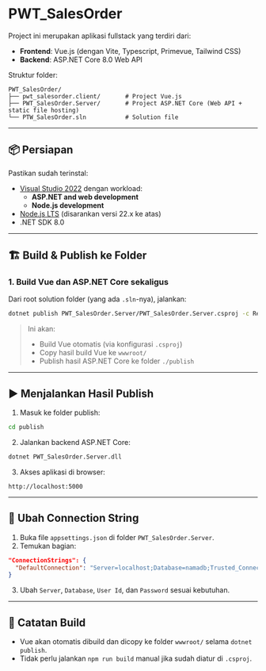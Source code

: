 ﻿
# PWT_SalesOrder

Project ini merupakan aplikasi fullstack yang terdiri dari:
- **Frontend**: Vue.js (dengan Vite, Typescript, Primevue, Tailwind CSS)
- **Backend**: ASP.NET Core 8.0 Web API

Struktur folder:
```
PWT_SalesOrder/
├── pwt_salesorder.client/       # Project Vue.js
├── PWT_SalesOrder.Server/       # Project ASP.NET Core (Web API + static file hosting)
└── PTW_SalesOrder.sln           # Solution file
```

---

## 📦 Persiapan

Pastikan sudah terinstal:
- [Visual Studio 2022](https://visualstudio.microsoft.com/vs/) dengan workload:
  - **ASP.NET and web development**
  - **Node.js development**
- [Node.js LTS](https://nodejs.org/en) (disarankan versi 22.x ke atas)
- .NET SDK 8.0

---

## 🏗 Build & Publish ke Folder

### 1. Build Vue dan ASP.NET Core sekaligus
Dari root solution folder (yang ada `.sln`-nya), jalankan:

```bash
dotnet publish PWT_SalesOrder.Server/PWT_SalesOrder.Server.csproj -c Release -o ./publish
```

> Ini akan:
> - Build Vue otomatis (via konfigurasi `.csproj`)
> - Copy hasil build Vue ke `wwwroot/`
> - Publish hasil ASP.NET Core ke folder `./publish`

---

## ▶ Menjalankan Hasil Publish

1. Masuk ke folder publish:
```bash
cd publish
```

2. Jalankan backend ASP.NET Core:
```bash
dotnet PWT_SalesOrder.Server.dll
```

3. Akses aplikasi di browser:
```
http://localhost:5000
```
---

## 🔧 Ubah Connection String

1. Buka file `appsettings.json` di folder `PWT_SalesOrder.Server`.
2. Temukan bagian:

```json
"ConnectionStrings": {
  "DefaultConnection": "Server=localhost;Database=namadb;Trusted_Connection=True;"
}
```

3. Ubah `Server`, `Database`, `User Id`, dan `Password` sesuai kebutuhan.

---

## 📁 Catatan Build

- Vue akan otomatis dibuild dan dicopy ke folder `wwwroot/` selama `dotnet publish`.
- Tidak perlu jalankan `npm run build` manual jika sudah diatur di `.csproj`.